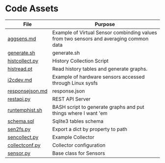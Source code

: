 # Code Assets
|File|Purpose|
|---|---|
|[aggsens.md](aggsens.md)|Example of Virtual Sensor combinding values from two sensors and averaging common data|
|[generate.sh](generate.sh)|generate.sh|
|[histcollect.py](histcollect.py)|History Collection Script|
|[histread.pt](histread.pt)|Read history tables and generate graphs. |
|[i2cdev.md](i2cdev.md)| Example of hardware sensors accessed through Linux sysfs|
|[responsejson.md](responsejson.md)|response.json|
|[restapi.py](restapi.py)|REST API Server|
|[runtemphist.sh](runtemphist.sh)|BASH script to generate graphs and put things where I want 'em|
|[schema.sql](schema.sql)|Sqlite3 tables schema |
|[sen2fs.py](sen2fs.md)|Export a dict by property to path|
|[sencollect.py](sencollect.py)|Example Collector|
|[collectconf.py](collectconf.py)|Collector configuration|
|[sensor.py](sensor.py)|Base class for Sensors|
